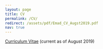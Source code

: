 ```yaml
---
layout: page
title: CV
permalink: /CV/
redirect: /assets/pdf/Emad_CV_Augst2019.pdf
nav: true
---
```

[Curriculum Vitae]({{emadmasroor.github.io}}/assets/pdf/Emad_CV_August2019.pdf) (current as of August 2019)
